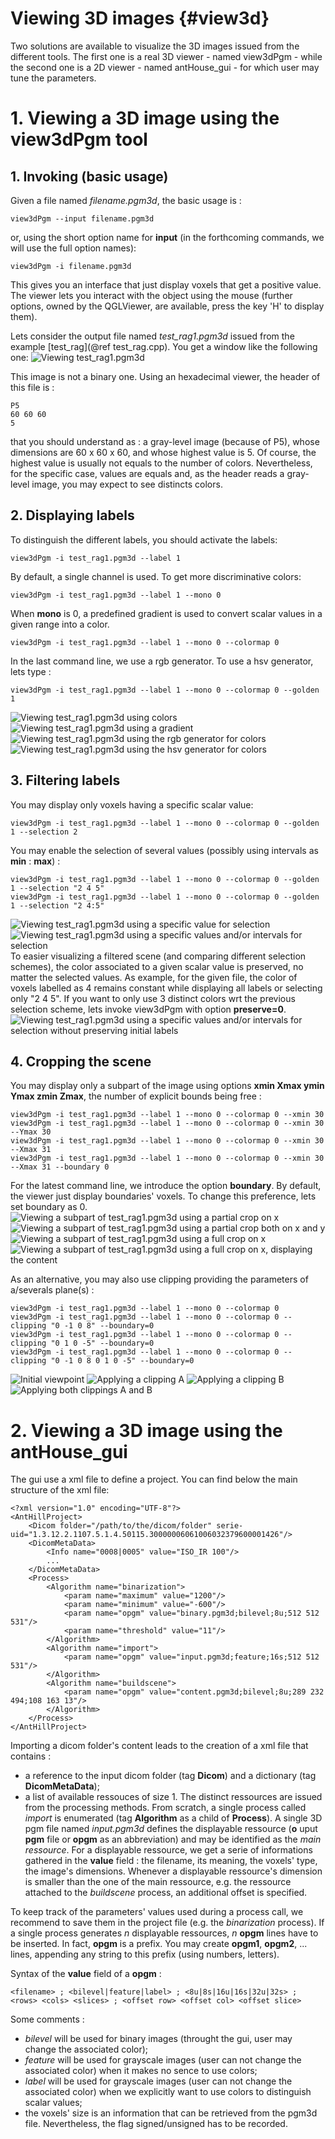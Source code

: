 Viewing 3D images {#view3d}
==================
Two solutions are available to visualize the 3D images issued from the different tools.
The first one is a real 3D viewer - named view3dPgm - while the second one is a 2D viewer - named antHouse_gui - for which user may tune the parameters.

# 1. Viewing a 3D image using the view3dPgm tool
## 1. Invoking (basic usage)
Given a file named _filename.pgm3d_, the basic usage is :
~~~
view3dPgm --input filename.pgm3d
~~~
or, using the short option name for __input__ (in the forthcoming commands, we will use the full option names):
~~~
view3dPgm -i filename.pgm3d
~~~
This gives you an interface that just display voxels that get a positive value. The viewer lets you interact with the object using the mouse (further options, owned by the QGLViewer, are available, press the key 'H' to display them).

Lets consider the output file named _test_rag1.pgm3d_ issued from the example [test_rag](@ref test_rag.cpp). You get a window like the following one:
![Viewing test_rag1.pgm3d](view3dPgmbasic.png "Viewing test_rag1.pgm3d")

This image is not a binary one. Using an hexadecimal viewer, the header of this file is :
~~~
P5
60 60 60
5
~~~
that you should understand as : a gray-level image (because of P5), whose dimensions are 60 x 60 x 60, and whose highest value is 5.
Of course, the highest value is usually not equals to the number of colors. Nevertheless, for the specific case, values are equals and, as the header reads a gray-level image, you may expect to see distincts colors.

## 2. Displaying labels
To distinguish the different labels, you should activate the labels:
~~~
view3dPgm -i test_rag1.pgm3d --label 1
~~~
By default, a single channel is used. To get more discriminative colors:
~~~
view3dPgm -i test_rag1.pgm3d --label 1 --mono 0
~~~
When __mono__ is 0, a predefined gradient is used to convert scalar values in a given range into a color.
~~~
view3dPgm -i test_rag1.pgm3d --label 1 --mono 0 --colormap 0
~~~
In the last command line, we use a rgb generator. To use a hsv generator, lets type :
~~~
view3dPgm -i test_rag1.pgm3d --label 1 --mono 0 --colormap 0 --golden 1
~~~

![Viewing test_rag1.pgm3d using colors](view3dPgmlabel.png "Viewing test_rag1.pgm3d")
![Viewing test_rag1.pgm3d using a gradient](view3dPgmlabelcolor.png "Viewing test_rag1.pgm3d")
![Viewing test_rag1.pgm3d using the rgb generator for colors](view3dPgmlabelcolornogradient.png "Viewing test_rag1.pgm3d")
![Viewing test_rag1.pgm3d using the hsv generator for colors](view3dPgmlabelcolornomaphsv.png "Viewing test_rag1.pgm3d")

## 3. Filtering labels
You may display only voxels having a specific scalar value:
~~~
view3dPgm -i test_rag1.pgm3d --label 1 --mono 0 --colormap 0 --golden 1 --selection 2
~~~
You may enable the selection of several values (possibly using intervals as __min__ : __max__) :
~~~
view3dPgm -i test_rag1.pgm3d --label 1 --mono 0 --colormap 0 --golden 1 --selection "2 4 5"
view3dPgm -i test_rag1.pgm3d --label 1 --mono 0 --colormap 0 --golden 1 --selection "2 4:5"
~~~
![Viewing test_rag1.pgm3d using a specific value for selection](view3dPgmSelection1.png "Viewing test_rag1.pgm3d using selection")
![Viewing test_rag1.pgm3d using a specific values and/or intervals for selection](view3dPgmSelection2.png "Viewing test_rag1.pgm3d using selection")
To easier visualizing a filtered scene (and comparing different selection schemes), the color associated to a given scalar value is preserved, no matter the selected values.
As example, for the given file, the color of voxels labelled as 4 remains constant while displaying all labels or selecting only "2 4 5".
If you want to only use 3 distinct colors wrt the previous selection scheme, lets invoke view3dPgm with option __preserve=0__.
![Viewing test_rag1.pgm3d using a specific values and/or intervals for selection without preserving initial labels](view3dPgmSelection3.png "Viewing test_rag1.pgm3d using selection without preserving initial labels")

## 4. Cropping the scene
You may display only a subpart of the image using options __xmin Xmax ymin Ymax zmin Zmax__, the number of explicit bounds being free :
~~~
view3dPgm -i test_rag1.pgm3d --label 1 --mono 0 --colormap 0 --xmin 30
view3dPgm -i test_rag1.pgm3d --label 1 --mono 0 --colormap 0 --xmin 30 --Ymax 30
view3dPgm -i test_rag1.pgm3d --label 1 --mono 0 --colormap 0 --xmin 30 --Xmax 31
view3dPgm -i test_rag1.pgm3d --label 1 --mono 0 --colormap 0 --xmin 30 --Xmax 31 --boundary 0
~~~
For the latest command line, we introduce the option __boundary__. By default, the viewer just display boundaries' voxels. To change this preference, lets set boundary as 0.
![Viewing a subpart of test_rag1.pgm3d using a partial crop on x](view3dPgmCrop1.png "Viewing a subpart of test_rag1.pgm3d using a partial crop on x")
![Viewing a subpart of test_rag1.pgm3d using a partial crop both on x and y](view3dPgmCrop2.png "Viewing a subpart of test_rag1.pgm3d partial crop both on x and y")
![Viewing a subpart of test_rag1.pgm3d using a full crop on x](view3dPgmCrop3.png "Viewing a subpart of test_rag1.pgm3d using a full crop on x")
![Viewing a subpart of test_rag1.pgm3d using a full crop on x, displaying the content](view3dPgmCrop4.png "Viewing a subpart of test_rag1.pgm3d using a full crop on x, displaying the content")

As an alternative, you may also use clipping providing the parameters of a/severals plane(s) :
~~~
view3dPgm -i test_rag1.pgm3d --label 1 --mono 0 --colormap 0
view3dPgm -i test_rag1.pgm3d --label 1 --mono 0 --colormap 0 --clipping "0 -1 0 8" --boundary=0
view3dPgm -i test_rag1.pgm3d --label 1 --mono 0 --colormap 0 --clipping "0 1 0 -5" --boundary=0
view3dPgm -i test_rag1.pgm3d --label 1 --mono 0 --colormap 0 --clipping "0 -1 0 8 0 1 0 -5" --boundary=0
~~~
![Initial viewpoint](view3dPgmNoClipping.png "Initial viewpoint")
![Applying a clipping A](view3dPgmClipping1.png "Applying a clipping A")
![Applying a clipping B](view3dPgmClipping2.png "Applying a clipping B")
![Applying both clippings A and B](view3dPgmClipping3.png "Applying both clippings A and B")

# 2. Viewing a 3D image using the antHouse_gui
The gui use a xml file to define a project. You can find below the main structure of the xml file:
~~~{.xml}
<?xml version="1.0" encoding="UTF-8"?>
<AntHillProject>
    <Dicom folder="/path/to/the/dicom/folder" serie-uid="1.3.12.2.1107.5.1.4.50115.30000006061006032379600001426"/>
    <DicomMetaData>
        <Info name="0008|0005" value="ISO_IR 100"/>
        ...
    </DicomMetaData>
    <Process>
        <Algorithm name="binarization">
            <param name="maximum" value="1200"/>
            <param name="minimum" value="-600"/>
            <param name="opgm" value="binary.pgm3d;bilevel;8u;512 512 531"/>
            <param name="threshold" value="11"/>
        </Algorithm>
        <Algorithm name="import">
            <param name="opgm" value="input.pgm3d;feature;16s;512 512 531"/>
        </Algorithm>
        <Algorithm name="buildscene">
            <param name="opgm" value="content.pgm3d;bilevel;8u;289 232 494;108 163 13"/>
        </Algorithm>
    </Process>
</AntHillProject>
~~~
Importing a dicom folder's content leads to the creation of a xml file that contains :
  - a reference to the input dicom folder (tag __Dicom__) and a dictionary (tag __DicomMetaData__);
  - a list of available ressouces of size 1.
The distinct ressources are issued from the processing methods. From scratch, a single process called _import_ is enumerated (tag **Algorithm** as a child of **Process**).
A single 3D pgm file named _input.pgm3d_ defines the displayable ressource (__o__ uput __pgm__ file or __opgm__ as an abbreviation) and may be identified as the _main ressource_.
For a displayable ressource, we get a serie of informations gathered in the __value__ field : the filename, its meaning, the voxels' type, the image's dimensions.
Whenever a displayable ressource's dimension is smaller than the one of the main ressource, e.g. the ressource attached to the _buildscene_ process, an additional offset is specified.

To keep track of the parameters' values used during a process call, we recommend to save them in the project file (e.g. the _binarization_ process).
If a single process generates _n_ displayable ressources, _n_ __opgm__ lines have to be inserted.
In fact, __opgm__ is a prefix. You may create __opgm1__, __opgm2__, ... lines, appending any string to this prefix (using numbers, letters).

Syntax of the __value__ field of a __opgm__ :
~~~
<filename> ; <bilevel|feature|label> ; <8u|8s|16u|16s|32u|32s> ; <rows> <cols> <slices> ; <offset row> <offset col> <offset slice>
~~~

Some comments :
  - _bilevel_ will be used for binary images (throught the gui, user may change the associated color);
  - _feature_ will be used for grayscale images (user can not change the associated color) when it makes no sence to use colors;
  - _label_ will be used for grayscale images (user can not change the associated color) when we explicitly want to use colors to distinguish scalar values;
  - the voxels' size is an information that can be retrieved from the pgm3d file. Nevertheless, the flag signed/unsigned has to be recorded.
